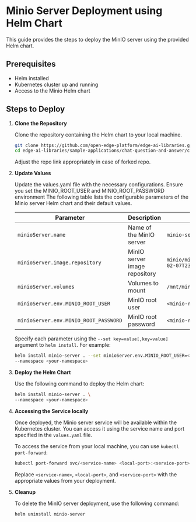 # Minio Server Deployment using Helm Chart

This guide provides the steps to deploy the MinIO server using the provided Helm chart.

## Prerequisites

- Helm installed
- Kubernetes cluster up and running
- Access to the Minio Helm chart

## Steps to Deploy

1. **Clone the Repository**

   Clone the repository containing the Helm chart to your local machine.

   ```sh
   git clone https://github.com/open-edge-platform/edge-ai-libraries.git edge-ai-libraries -b release-1.2.0
   cd edge-ai-libraries/sample-applications/chat-question-and-answer/chart/subchart/minioserver
   ```
   Adjust the repo link appropriately in case of forked repo.

2. **Update Values**
    
    Update the values.yaml file with the necessary configurations. Ensure you set the MINIO_ROOT_USER and MINIO_ROOT_PASSWORD environment The following table lists the configurable parameters of the Minio server Helm chart and their default values.

    | Parameter                        | Description                                    | Default                                  |
    | --- | ----------- | ------------- |
    | `minioServer.name`               | Name of the MinIO server                       | `minio-server`                           |
    | `minioServer.image.repository`   | MinIO server image repository                  | `minio/minio:RELEASE.2025-02-07T23-21-09Z-cpuv1`                    |
    | `minioServer.volumes`            | Volumes to mount                               | `/mnt/miniodata:/data`                   |
    | `minioServer.env.MINIO_ROOT_USER`| MinIO root user                                |   `<minio-root-user>`                             |
    | `minioServer.env.MINIO_ROOT_PASSWORD`| MinIO root password                        | `<minio-root-passwd>`                              |

    Specify each parameter using the `--set key=value[,key=value]` argument to `helm install`. For example:

    ```sh
    helm install minio-server . --set minioServer.env.MINIO_ROOT_USER=<minio-root-user>,minioServer.env.MINIO_ROOT_PASSWORD=<minio-root-passwd> \
    --namespace <your-namespace>
    ```

3. **Deploy the Helm Chart**
    
    Use the following command to deploy the Helm chart:
    ```sh
    helm install minio-server . \
    --namespace <your-namespace>
    ```

5. **Accessing the Service locally**

    Once deployed, the Minio server service will be available within the Kubernetes cluster. You can access it using the service name and port specified in the `values.yaml` file.

    To access the service from your local machine, you can use `kubectl port-forward`:

    ```sh
    kubectl port-forward svc/<service-name> <local-port>:<service-port>
    ```
    Replace `<service-name>`, `<local-port>`, and `<service-port>` with the appropriate values from your deployment.

5. **Cleanup**
    
    To delete the MinIO server deployment, use the following command:
    ```sh
    helm uninstall minio-server
    ```



